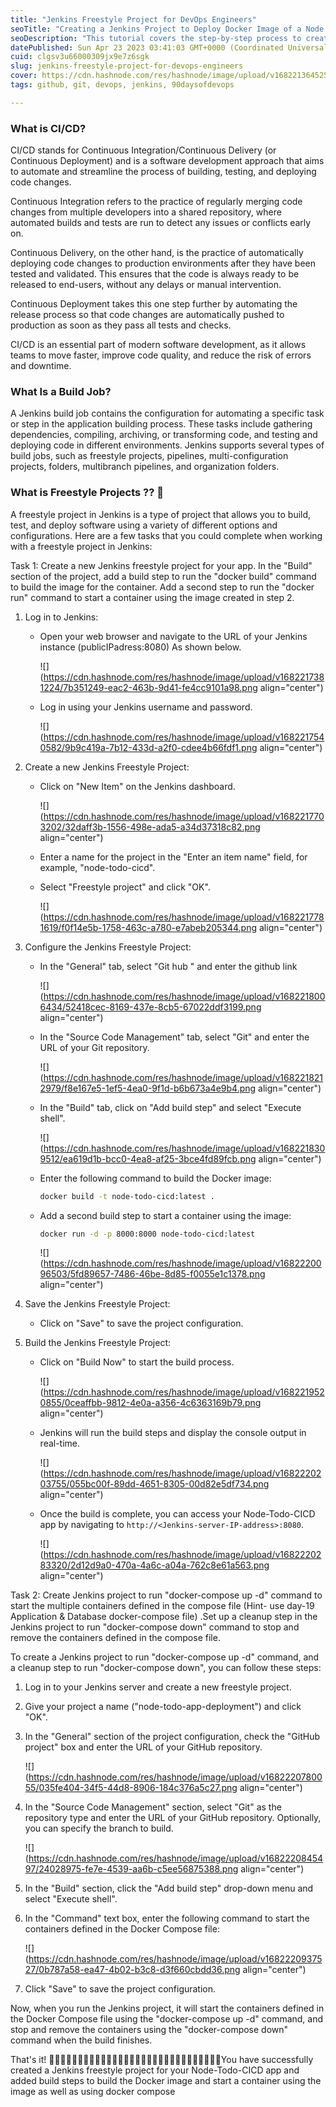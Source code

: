 ```yaml
---
title: "Jenkins Freestyle Project for DevOps Engineers"
seoTitle: "Creating a Jenkins Project to Deploy Docker Image of a Node.js App"
seoDescription: "This tutorial covers the step-by-step process to create a Jenkins project to deploy a Docker image of a Node.js app on an AWS EC2 instance."
datePublished: Sun Apr 23 2023 03:41:03 GMT+0000 (Coordinated Universal Time)
cuid: clgsv3u66000309jx9e7z6sgk
slug: jenkins-freestyle-project-for-devops-engineers
cover: https://cdn.hashnode.com/res/hashnode/image/upload/v1682213645255/614584b3-d1f0-4bd4-831c-c798dd8728e6.webp
tags: github, git, devops, jenkins, 90daysofdevops

---
```


### What is CI/CD?

CI/CD stands for Continuous Integration/Continuous Delivery (or Continuous Deployment) and is a software development approach that aims to automate and streamline the process of building, testing, and deploying code changes.

Continuous Integration refers to the practice of regularly merging code changes from multiple developers into a shared repository, where automated builds and tests are run to detect any issues or conflicts early on.

Continuous Delivery, on the other hand, is the practice of automatically deploying code changes to production environments after they have been tested and validated. This ensures that the code is always ready to be released to end-users, without any delays or manual intervention.

Continuous Deployment takes this one step further by automating the release process so that code changes are automatically pushed to production as soon as they pass all tests and checks.

CI/CD is an essential part of modern software development, as it allows teams to move faster, improve code quality, and reduce the risk of errors and downtime.

### What Is a Build Job?

A Jenkins build job contains the configuration for automating a specific task or step in the application building process. These tasks include gathering dependencies, compiling, archiving, or transforming code, and testing and deploying code in different environments. Jenkins supports several types of build jobs, such as freestyle projects, pipelines, multi-configuration projects, folders, multibranch pipelines, and organization folders.

### What is Freestyle Projects ?? 🤔

A freestyle project in Jenkins is a type of project that allows you to build, test, and deploy software using a variety of different options and configurations. Here are a few tasks that you could complete when working with a freestyle project in Jenkins:

Task 1: Create a new Jenkins freestyle project for your app. In the "Build" section of the project, add a build step to run the "docker build" command to build the image for the container. Add a second step to run the "docker run" command to start a container using the image created in step 2.

1. Log in to Jenkins:
    
    * Open your web browser and navigate to the URL of your Jenkins instance (publicIPadress:8080) As shown below.
        
        ![](https://cdn.hashnode.com/res/hashnode/image/upload/v1682217381224/7b351249-eac2-463b-9d41-fe4cc9101a98.png align="center")
        
    * Log in using your Jenkins username and password.
        
        ![](https://cdn.hashnode.com/res/hashnode/image/upload/v1682217540582/9b9c419a-7b12-433d-a2f0-cdee4b66fdf1.png align="center")
        
2. Create a new Jenkins Freestyle Project:
    
    * Click on "New Item" on the Jenkins dashboard.
        
        ![](https://cdn.hashnode.com/res/hashnode/image/upload/v1682217703202/32daff3b-1556-498e-ada5-a34d37318c82.png align="center")
        
    * Enter a name for the project in the "Enter an item name" field, for example, "node-todo-cicd".
        
    * Select "Freestyle project" and click "OK".
        
        ![](https://cdn.hashnode.com/res/hashnode/image/upload/v1682217781619/f0f14e5b-1758-463c-a780-e7abeb205344.png align="center")
        
3. Configure the Jenkins Freestyle Project:
    
    * In the "General" tab, select "Git hub " and enter the github link
        
        ![](https://cdn.hashnode.com/res/hashnode/image/upload/v1682218006434/52418cec-8169-437e-8cb5-67022ddf3199.png align="center")
        
    * In the "Source Code Management" tab, select "Git" and enter the URL of your Git repository.
        
        ![](https://cdn.hashnode.com/res/hashnode/image/upload/v1682218212979/f8e167e5-1ef5-4ea0-9f1d-b6b673a4e9b4.png align="center")
        
    * In the "Build" tab, click on "Add build step" and select "Execute shell".
        
        ![](https://cdn.hashnode.com/res/hashnode/image/upload/v1682218309512/ea619d1b-bcc0-4ea8-af25-3bce4fd89fcb.png align="center")
        
    * Enter the following command to build the Docker image:
        
        ```bash
        docker build -t node-todo-cicd:latest .
        ```
        
    * Add a second build step to start a container using the image:
        
        ```bash
        docker run -d -p 8000:8000 node-todo-cicd:latest
        ```
        
        ![](https://cdn.hashnode.com/res/hashnode/image/upload/v1682220096503/5fd89657-7486-46be-8d85-f0055e1c1378.png align="center")
        
4. Save the Jenkins Freestyle Project:
    
    * Click on "Save" to save the project configuration.
        
5. Build the Jenkins Freestyle Project:
    
    * Click on "Build Now" to start the build process.
        
        ![](https://cdn.hashnode.com/res/hashnode/image/upload/v1682219520855/0ceaffbb-9812-4e0a-a356-4c6363169b79.png align="center")
        
    * Jenkins will run the build steps and display the console output in real-time.
        
        ![](https://cdn.hashnode.com/res/hashnode/image/upload/v1682220203755/055bc00f-89dd-4651-8305-00d82e5df734.png align="center")
        
    * Once the build is complete, you can access your Node-Todo-CICD app by navigating to `http://<Jenkins-server-IP-address>:8080`.
        
        ![](https://cdn.hashnode.com/res/hashnode/image/upload/v1682220283320/2d12d9a0-470a-4a6c-a04a-762c8e61a563.png align="center")
        

Task 2: Create Jenkins project to run "docker-compose up -d" command to start the multiple containers defined in the compose file (Hint- use day-19 Application & Database docker-compose file) .Set up a cleanup step in the Jenkins project to run "docker-compose down" command to stop and remove the containers defined in the compose file.

To create a Jenkins project to run "docker-compose up -d" command, and a cleanup step to run "docker-compose down", you can follow these steps:

1. Log in to your Jenkins server and create a new freestyle project.
    
2. Give your project a name ("node-todo-app-deployment") and click "OK".
    
3. In the "General" section of the project configuration, check the "GitHub project" box and enter the URL of your GitHub repository.
    
    ![](https://cdn.hashnode.com/res/hashnode/image/upload/v1682220780055/035fe404-34f5-44d8-8906-184c376a5c27.png align="center")
    
4. In the "Source Code Management" section, select "Git" as the repository type and enter the URL of your GitHub repository. Optionally, you can specify the branch to build.
    
    ![](https://cdn.hashnode.com/res/hashnode/image/upload/v1682220845497/24028975-fe7e-4539-aa6b-c5ee56875388.png align="center")
    
5. In the "Build" section, click the "Add build step" drop-down menu and select "Execute shell".
    
6. In the "Command" text box, enter the following command to start the containers defined in the Docker Compose file:
    
    ![](https://cdn.hashnode.com/res/hashnode/image/upload/v1682220937527/0b787a58-ea47-4b02-b3c8-d3f660cbdd36.png align="center")
    
7. Click "Save" to save the project configuration.
    

Now, when you run the Jenkins project, it will start the containers defined in the Docker Compose file using the "docker-compose up -d" command, and stop and remove the containers using the "docker-compose down" command when the build finishes.

That's it! 🎉🎉✨✨✨✨✨✨✨✨✨✨✨✨✨✨✨✨✨✨✨✨✨✨✨✨✨✨✨✨You have successfully created a Jenkins freestyle project for your Node-Todo-CICD app and added build steps to build the Docker image and start a container using the image as well as using docker compose